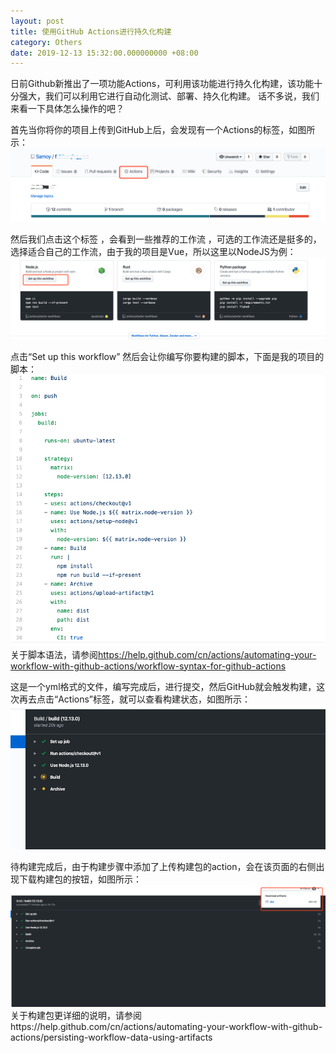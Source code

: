 ```yaml
---
layout: post
title: 使用GitHub Actions进行持久化构建
category: Others
date: 2019-12-13 15:32:00.000000000 +08:00
---
```


日前Github新推出了一项功能Actions，可利用该功能进行持久化构建，该功能十分强大，我们可以利用它进行自动化测试、部署、持久化构建。
话不多说，我们来看一下具体怎么操作的吧？


首先当你将你的项目上传到GitHub上后，会发现有一个Actions的标签，如图所示：
![github actions](/assets/images/DB39C288-9A75-434F-9C13-0912CE603473.png)

然后我们点击这个标签 ，会看到一些推荐的工作流 ，可选的工作流还是挺多的，选择适合自己的工作流，由于我的项目是Vue，所以这里以NodeJS为例：
![nodejs workflow](/assets/images/689D200D-9E83-4678-834F-02930659CA22.png)

点击“Set up this workflow”
然后会让你编写你要构建的脚本，下面是我的项目的脚本：
![project script](/assets/images/39BC446F-8298-4468-A699-89FCC0F1AC03.png)
关于脚本语法，请参阅<https://help.github.com/cn/actions/automating-your-workflow-with-github-actions/workflow-syntax-for-github-actions>

这是一个yml格式的文件，编写完成后，进行提交，然后GitHub就会触发构建，这次再去点击“Actions”标签，就可以查看构建状态，如图所示：
![github actions](/assets/images/F8503543535517294F8DEE5C3CEA9106.jpg)

待构建完成后，由于构建步骤中添加了上传构建包的action，会在该页面的右侧出现下载构建包的按钮，如图所示：
![github actions](/assets/images/08743D4E-F8B0-4484-9E0D-F0DD09D73595.png)
关于构建包更详细的说明，请参阅https://help.github.com/cn/actions/automating-your-workflow-with-github-actions/persisting-workflow-data-using-artifacts
